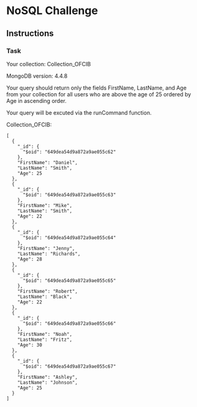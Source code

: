 # NoSQL Challenge


## Instructions
### Task
Your collection: Collection_OFCIB

MongoDB version: 4.4.8

Your query should return only the fields FirstName, LastName, and Age from your collection for all users who are above the age of 25 ordered by Age in ascending order. 

Your query will be excuted via the runCommand function.


Collection_OFCIB:
```
[
  {
    "_id": {
      "$oid": "649dea54d9a872a9ae055c62"
    },
    "FirstName": "Daniel",
    "LastName": "Smith",
    "Age": 25
  },
  {
    "_id": {
      "$oid": "649dea54d9a872a9ae055c63"
    },
    "FirstName": "Mike",
    "LastName": "Smith",
    "Age": 22
  },
  {
    "_id": {
      "$oid": "649dea54d9a872a9ae055c64"
    },
    "FirstName": "Jenny",
    "LastName": "Richards",
    "Age": 28
  },
  {
    "_id": {
      "$oid": "649dea54d9a872a9ae055c65"
    },
    "FirstName": "Robert",
    "LastName": "Black",
    "Age": 22
  },
  {
    "_id": {
      "$oid": "649dea54d9a872a9ae055c66"
    },
    "FirstName": "Noah",
    "LastName": "Fritz",
    "Age": 30
  },
  {
    "_id": {
      "$oid": "649dea54d9a872a9ae055c67"
    },
    "FirstName": "Ashley",
    "LastName": "Johnson",
    "Age": 25
  }
]
```

